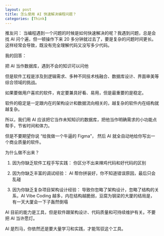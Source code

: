 ```yaml
---
layout: post
title: 怎么使用 AI 快速解决编程问题？
categories: [Think]
---
```


推友问： 当编程遇到一个问题的时候是如何快速解决的呢？我遇到问题，总是会找 AI 问个遍，但一顿操作下来 20 多分钟就过去了，要是复杂的问题时间更长。这样经常会导致，既没有完全理解代码又没写多少代码。

我的回答：

把 AI 当作数据库，遇到不会的知识可以问他

但是软件工程是涉及到逻辑需求、多种不同技术栈融合、数据库设计、界面审美等综合领域的挑战。

如果要做用户喜欢的软件，肯定要兼具好看、易用，但是最重要的是稳定。

软件的稳定是一定跟内在的架构设计和数据流向相关的，越复杂的软件内在结构就越复杂。

所以，我们用 AI 应该把它当作未知知识的数据库，把他当作明确需求的小功能点帮手，节省时间和体力。

但是不要期望你说 “给我做一个牛逼的 Figma”， 然后 AI 就全自动地给你写出一个商业质量的软件。

为什么做不出来？
1. 因为你缺乏软件工程手写实践： 你区分不出来辣鸡代码和好代码的区别

2. 因为你缺乏丰富的调试经验： AI 帮你拼装好，你不知道错误原因，最后只会乱碰

3. 因为你缺乏复杂项目架构设计经验： 导致你忽略了架构设计，忽略了结构的关系，AI Vibe Coding 越多，内在结构越脆弱，豆腐为钢梁的大厦的结局是，有一天大厦会一下子轰然倒塌

AI 目前的能力是工具，但是软件跟架构设计、代码质量和可持续维护有关。不要把 AI 当许愿灯。

AI 是烈马，你依然还是要大量学习和实践，才能驾驭这个工具。
